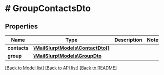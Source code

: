 # # GroupContactsDto

## Properties

Name | Type | Description | Notes
------------ | ------------- | ------------- | -------------
**contacts** | [**\MailSlurp\Models\ContactDto[]**](ContactDto.md) |  | 
**group** | [**\MailSlurp\Models\GroupDto**](GroupDto.md) |  | 

[[Back to Model list]](../../README.md#documentation-for-models) [[Back to API list]](../../README.md#documentation-for-api-endpoints) [[Back to README]](../../README.md)



